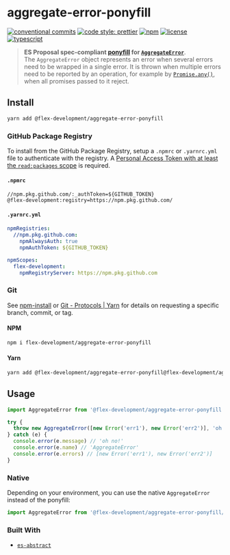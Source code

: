 # aggregate-error-ponyfill

[![conventional commits](https://img.shields.io/badge/conventional%20commits-1.0.0-yellow.svg)](https://conventionalcommits.org)
[![code style: prettier](https://img.shields.io/badge/code_style-prettier-ff69b4.svg)](https://github.com/prettier/prettier)
[![npm](https://img.shields.io/npm/v/@flex-development/aggregate-error-ponyfill.svg)](https://npmjs.com/package/@flex-development/aggregate-error-ponyfill)
[![license](https://img.shields.io/github/license/flex-development/aggregate-error-ponyfill.svg)](LICENSE.md)
[![typescript](https://badgen.net/badge/-/typescript?color=2a72bc&icon=typescript&label)](https://typescriptlang.org)

> **ES Proposal spec-compliant [ponyfill][1] for [`AggregateError`][2]**.\
> The `AggregateError` object represents an error when several errors need to be
> wrapped in a single error. It is thrown when multiple errors need to be
> reported by an operation, for example by [`Promise.any()`][3], when all
> promises passed to it reject.

## Install

```sh
yarn add @flex-development/aggregate-error-ponyfill
```

### GitHub Package Registry

To install from the GitHub Package Registry, setup a `.npmrc` or `.yarnrc.yml`
file to authenticate with the registry. A [Personal Access Token with at least
the `read:packages` scope][4] is required.

#### `.npmrc`

```utf-8
//npm.pkg.github.com/:_authToken=${GITHUB_TOKEN}
@flex-development:registry=https://npm.pkg.github.com/
```

#### `.yarnrc.yml`

```yaml
npmRegistries:
  //npm.pkg.github.com:
    npmAlwaysAuth: true
    npmAuthToken: ${GITHUB_TOKEN}

npmScopes:
  flex-development:
    npmRegistryServer: https://npm.pkg.github.com
```

### Git

See [npm-install][5] or [Git - Protocols | Yarn][6] for details on requesting a
specific branch, commit, or tag.

#### NPM

```sh
npm i flex-development/aggregate-error-ponyfill
```

#### Yarn

```sh
yarn add @flex-development/aggregate-error-ponyfill@flex-development/aggregate-error-ponyfill
```

## Usage

```typescript
import AggregateError from '@flex-development/aggregate-error-ponyfill'

try {
  throw new AggregateError([new Error('err1'), new Error('err2')], 'oh no!')
} catch (e) {
  console.error(e.message) // 'oh no!'
  console.error(e.name) // 'AggregateError'
  console.error(e.errors) // [new Error('err1'), new Error('err2')]
}
```

### Native

Depending on your environment, you can use the native `AggregateError` instead
of the ponyfill:

```typescript
import AggregateError from '@flex-development/aggregate-error-ponyfill/native'
```

### Built With

- [`es-abstract`][7]

[1]: https://github.com/sindresorhus/ponyfill
[2]:
    https://developer.mozilla.org/docs/Web/JavaScript/Reference/Global_Objects/AggregateError
[3]: https://developer.mozilla.org/docs/Web/JavaScript/Reference/Global_Objects/Promise/any
[4]:
  https://docs.github.com/packages/learn-github-packages/about-permissions-for-github-packages#about-scopes-and-permissions-for-package-registries
[5]: https://docs.npmjs.com/cli/v8/commands/npm-install#description
[6]: https://yarnpkg.com/features/protocols#git
[7]: https://github.com/ljharb/es-abstract
